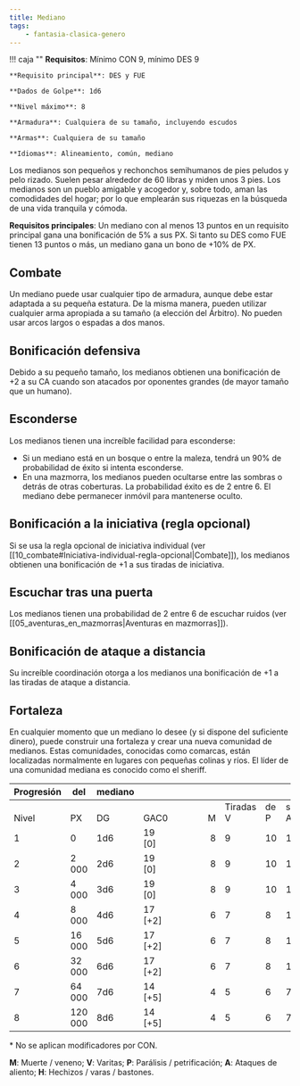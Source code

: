 ```yaml
---
title: Mediano
tags:
    - fantasia-clasica-genero
---
```


!!! caja ""
    **Requisitos**: Mínimo CON 9, mínimo DES 9

    **Requisito principal**: DES y FUE

    **Dados de Golpe**: 1d6

    **Nivel máximo**: 8

    **Armadura**: Cualquiera de su tamaño, incluyendo escudos

    **Armas**: Cualquiera de su tamaño
    
    **Idiomas**: Alineamiento, común, mediano

Los medianos son pequeños y rechonchos semihumanos de pies peludos y pelo rizado. Suelen pesar alrededor de 60 libras y miden unos 3 pies. Los medianos son un pueblo amigable y acogedor y, sobre todo, aman las comodidades del hogar; por lo que emplearán sus riquezas en la búsqueda de una vida tranquila y cómoda.

**Requisitos principales**: Un mediano con al menos 13 puntos en un requisito principal gana una bonificación de 5% a sus PX. Si tanto su DES como FUE tienen 13 puntos o más, un mediano gana un bono de +10% de PX.

## Combate
Un mediano puede usar cualquier tipo de armadura, aunque debe estar adaptada a su pequeña estatura. De la misma manera, pueden utilizar cualquier arma apropiada a su tamaño (a elección del Árbitro). No pueden usar arcos largos o espadas a dos manos.

## Bonificación defensiva
Debido a su pequeño tamaño, los medianos obtienen una bonificación de +2 a su CA cuando son atacados por oponentes grandes (de mayor tamaño que un humano).

## Esconderse
Los medianos tienen una increíble facilidad para esconderse:

- Si un mediano está en un bosque o entre la maleza, tendrá un 90% de probabilidad de éxito si intenta esconderse.
- En una mazmorra, los medianos pueden ocultarse entre las sombras o detrás de otras coberturas. La probabilidad éxito es de 2 entre 6. El mediano debe permanecer inmóvil para mantenerse oculto.

## Bonificación a la iniciativa (regla opcional)
Si se usa la regla opcional de iniciativa individual (ver [[10_combate#Iniciativa-individual-regla-opcional|Combate]]), los medianos obtienen una bonificación de +1 a sus tiradas de iniciativa.

## Escuchar tras una puerta
Los medianos tienen una probabilidad de 2 entre 6 de escuchar ruidos (ver [[05_aventuras_en_mazmorras|Aventuras en mazmorras]]).

## Bonificación de ataque a distancia
Su increíble coordinación otorga a los medianos una bonificación de +1 a las tiradas de ataque a distancia.

## Fortaleza
En cualquier momento que un mediano lo desee (y si dispone del suficiente dinero), puede construir una fortaleza y crear una nueva comunidad de medianos. Estas comunidades, conocidas como comarcas, están localizadas normalmente en lugares con pequeñas colinas y ríos. El líder de una comunidad mediana es conocido como el sheriff.

| Progresión | del     | mediano |          | <div style="width:70px" /> |              |         |                | <div style="width:70px" /> |
| ---------- | ------- | ------- | -------- | -------------------------: | ------------ | ------- | -------------- | :------------------------- |
| <br>Nivel  | <br>PX  | <br>DG  | <br>GAC0 |                      <br>M | Tiradas<br>V | de<br>P | salvación<br>A | <br>H                      |
| 1          | 0       | 1d6     | 19 [0]   |                          8 | 9            | 10      | 13             | 12                         |
| 2          | 2 000   | 2d6     | 19 [0]   |                          8 | 9            | 10      | 13             | 12                         |
| 3          | 4 000   | 3d6     | 19 [0]   |                          8 | 9            | 10      | 13             | 12                         |
| 4          | 8 000   | 4d6     | 17 [+2]  |                          6 | 7            | 8       | 10             | 10                         |
| 5          | 16 000  | 5d6     | 17 [+2]  |                          6 | 7            | 8       | 10             | 10                         |
| 6          | 32 000  | 6d6     | 17 [+2]  |                          6 | 7            | 8       | 10             | 10                         |
| 7          | 64 000  | 7d6     | 14 [+5]  |                          4 | 5            | 6       | 7              | 8                          |
| 8          | 120 000 | 8d6     | 14 [+5]  |                          4 | 5            | 6       | 7              | 8                          |

  \* No se aplican modificadores por CON.
  
  **M**: Muerte / veneno; **V**:   Varitas;  **P**: Parálisis / petrificación; **A**: Ataques de aliento;  **H**: Hechizos / varas / bastones.
